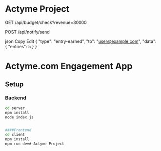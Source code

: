 # Actyme Project
GET /api/budget/check?revenue=30000

POST /api/notify/send

json
Copy
Edit
{
  "type": "entry-earned",
  "to": "user@example.com",
  "data": { "entries": 5 }
}

# Actyme.com Engagement App

## Setup

### Backend
```bash
cd server
npm install
node index.js


####Frontend
cd client
npm install
npm run dev﻿# Actyme Project

